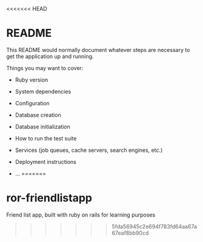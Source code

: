 <<<<<<< HEAD
# README

This README would normally document whatever steps are necessary to get the
application up and running.

Things you may want to cover:

* Ruby version

* System dependencies

* Configuration

* Database creation

* Database initialization

* How to run the test suite

* Services (job queues, cache servers, search engines, etc.)

* Deployment instructions

* ...
=======
# ror-friendlistapp
Friend list app, built with ruby on rails for learning purposes
>>>>>>> 5fda56945c2e694f783fd64aa67a67eaf8bb90cd
